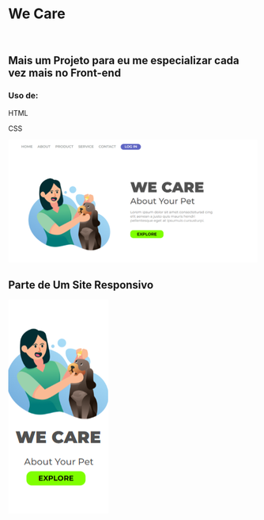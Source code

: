 <h1>We Care</h1>
<br>
<h2>Mais um Projeto para eu me especializar cada vez mais no Front-end</h2>
<h3>Uso de:</h3>
<p>HTML</p>
<p>CSS</p>
<img src="https://github.com/JoaoVitorRodriguesSouza/projeto-We-Care/blob/main/Wecarepc.png?raw=true" />
<h2>Parte de Um Site Responsivo </h2>
<img src="https://github.com/JoaoVitorRodriguesSouza/projeto-We-Care/blob/main/Wecarephone.png?raw=true" />
